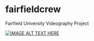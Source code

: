 # fairfieldcrew
Fairfield University Videography Project


[![IMAGE ALT TEXT HERE](https://img.youtube.com/vi/B7gC3TZFz4E/0.jpg)](https://www.youtube.com/watch?v=B7gC3TZFz4E)
